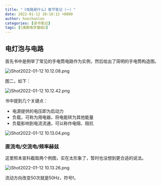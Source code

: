 ```yaml
---
title: "《电路是什么》章节笔记（一）"
date: 2022-01-12 10:18:12 +0800
author: hoochanlon
categories: [读书笔记]
tags: [《漫画电学基础》]
---
```


## 电灯泡与电路

首先书中是例举了常见的手电筒电路作为实例，然后给出了简明的手电筒构造图。

![iShot2022-01-12 10.12.08.png](https://s2.loli.net/2022/01/12/YUE4Vhoz1PidBLS.png)

<!-- more -->

图二，如下：

![iShot2022-01-12 10.12.42.png](https://s2.loli.net/2022/01/12/e2XtyrqL1NbcVBh.png)

书中提到几个关键点：

* 电源提供的电压即为启动力
* 负载，可称为用电器，将电能转为其他能量
* 负载影响到电流流通，可以称作电阻、阻抗

![iShot2022-01-12 10.13.04.png](https://s2.loli.net/2022/01/12/ZBnymEtq71aRVOr.png)

### 直流电/交流电/频率赫兹

这里照本宣科截取两个例图，实在太形象了，暂时也没想到更合适的说法。

![iShot2022-01-12 10.13.26.png](https://s2.loli.net/2022/01/12/c47eHxqtsiGC2IB.png)

流动方向改变50次就是50Hz，符号f。